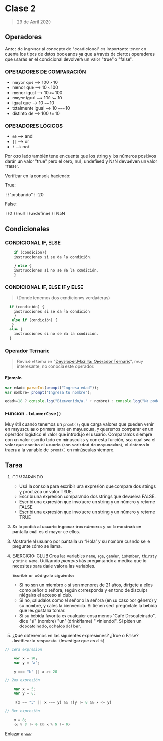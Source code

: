 # Clase 2

>29 de Abril 2020

## Operadores

Antes de ingresar al concepto de "condicional" es importante tener en cuenta los tipos de datos booleanos ya que a través de ciertos operadores que usarás en el condicional devolverá un valor "true" o "false".

### OPERADORES DE COMPARACIÓN

* mayor que         -->     100 `>` 10
* menor que         -->     10 `<` 100
* menor igual       -->     10 `<=` 100
* mayor igual       -->     100 `>=` 10
* igual que         -->     10 `==` 10
* totalmente igual  -->     10 `===` 10
* distinto de       -->     100 `!=` 10

### OPERADORES LÓGICOS

* `&&`  --> and
* `||`  --> or
* `!`   --> not

Por otro lado también tene en cuenta que los string y los números positivos darán un valor "true" pero el cero, null, undefined y NaN devuelven un valor "false".

Verificar en la consola haciendo:

True:

`!!`"probando"
`!!`20  

False:

`!!`0
`!!`null
`!!`undefined
`!!`NaN

## Condicionales

### CONDICIONAL IF, ELSE

```js
    if (condición){
    instrucciones si se da la condición.

    } else {
    instrucciones si no se da la condición.
    }
```

### CONDICIONAL IF, ELSE IF y ELSE

>(Donde tenemos dos condiciones verdaderas)

```js
  if (condición) {
    instrucciones si se da la condición
    }
   else if (condición) {
   }
  else {
    instrucciones si no se da la condición.
  }
```

### Operador Ternario

>Revisé el tema en "[Developer.Mozilla: Operador Ternario](https://developer.mozilla.org/es/docs/Learn/JavaScript/Building_blocks/conditionals#Operador_Ternario)", muy interesante, no conocía este operador.

#### Ejemplo

```js
var edad= parseInt(prompt("Ingresa edad"));
var nombre= prompt("Ingresa tu nombre");

edad>=18 ? console.log("Bienvenido/a." + nombre) : console.log("No podes ingresar.");
```

### Función `.toLowerCase()`

Muy útil cuando tenemos un `promt();` que carga valores que pueden venir en mayusculas o primera letra en mayuscula, y queremos comparar en un operador logístico el valor que introdujo el usuario. Comparamos siempre con un valor escrito todo en minusculas y con esta función, sea cual sea el valor que escriba el usuario (con variedad de mayusculas), el sistema lo traerá a la variable del `promt()` en minúsculas siempre.

## Tarea

1. COMPARANDO

    * Usá la consola para escribir una expresión que compare dos strings y produzca un valor TRUE.
    * Escribí una expresión comparando dos strings que devuelva FALSE.
    * Escribí una expresión que involucre un string y un número y retorne FALSE.
    * Escribí una expresión que involucre un string y un número y retorne TRUE

2. Se le pedirá al usuario ingresar tres números y se le mostrará en pantalla cuál es el mayor de ellos.

3. Mostrarle al usuario por pantalla un “Hola” y su nombre cuando se le pregunte cómo se llama.

4. EJERCICIO: CLUB
    Crea las variables `name`, `age`, `gender`, `isMember`, `thirsty` y `drink Name`. Utilizando _prompts_ irás preguntando a medida que lo necesites para darle valor a las variables.

    Escribir en código lo siguiente:
    * Si no son un miembro o si son menores de 21 años, dirígete a ellos como señor o señora, según corresponda y en tono de disculpa niégales el acceso al club.
    * Si no, saludalos como el señor o la señora (en su caso por género) y su nombre, y dales la bienvenida. Si tienen sed, pregúntale la bebida que les gustaría tomar.
    * Si su bebida favorita es cualquier cosa menos "Café Descafeinado", dice "sí" (nombre) "un" (drinkName) " viniendo!". Si piden un descafeinado, echalos del bar.

5. ¿Qué obtenemos en las siguientes expresiones? ¿True o False?
    Justificar la respuesta. (Investigar que es el `%`)

```js
// 1era expresion

    var x = 20;
    var y = "a";

    y === "b" || x >= 20

// 2da expresión

    var x = 5;
    var y = 8;

    !(x == "5" || x === y) && !(y != 8 && x <= y)

// 3er expresión

    x = 8;
    (x % 3 != 0 && x % 5 != 0)
```

Enlazar a [`www`](https://sidval.github.io/www/curso/ns/claseJS2.html)
